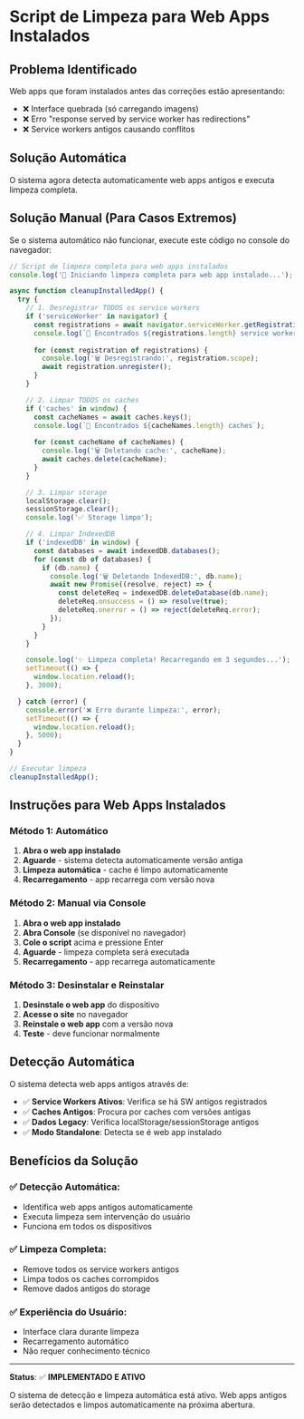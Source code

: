 # Script de Limpeza para Web Apps Instalados

## Problema Identificado

Web apps que foram instalados antes das correções estão apresentando:
- ❌ Interface quebrada (só carregando imagens)
- ❌ Erro "response served by service worker has redirections"
- ❌ Service workers antigos causando conflitos

## Solução Automática

O sistema agora detecta automaticamente web apps antigos e executa limpeza completa.

## Solução Manual (Para Casos Extremos)

Se o sistema automático não funcionar, execute este código no console do navegador:

```javascript
// Script de limpeza completa para web apps instalados
console.log('🧹 Iniciando limpeza completa para web app instalado...');

async function cleanupInstalledApp() {
  try {
    // 1. Desregistrar TODOS os service workers
    if ('serviceWorker' in navigator) {
      const registrations = await navigator.serviceWorker.getRegistrations();
      console.log(`📱 Encontrados ${registrations.length} service workers`);
      
      for (const registration of registrations) {
        console.log('🗑️ Desregistrando:', registration.scope);
        await registration.unregister();
      }
    }

    // 2. Limpar TODOS os caches
    if ('caches' in window) {
      const cacheNames = await caches.keys();
      console.log(`💾 Encontrados ${cacheNames.length} caches`);
      
      for (const cacheName of cacheNames) {
        console.log('🗑️ Deletando cache:', cacheName);
        await caches.delete(cacheName);
      }
    }

    // 3. Limpar storage
    localStorage.clear();
    sessionStorage.clear();
    console.log('✅ Storage limpo');

    // 4. Limpar IndexedDB
    if ('indexedDB' in window) {
      const databases = await indexedDB.databases();
      for (const db of databases) {
        if (db.name) {
          console.log('🗑️ Deletando IndexedDB:', db.name);
          await new Promise((resolve, reject) => {
            const deleteReq = indexedDB.deleteDatabase(db.name);
            deleteReq.onsuccess = () => resolve(true);
            deleteReq.onerror = () => reject(deleteReq.error);
          });
        }
      }
    }

    console.log('✨ Limpeza completa! Recarregando em 3 segundos...');
    setTimeout(() => {
      window.location.reload();
    }, 3000);

  } catch (error) {
    console.error('❌ Erro durante limpeza:', error);
    setTimeout(() => {
      window.location.reload();
    }, 5000);
  }
}

// Executar limpeza
cleanupInstalledApp();
```

## Instruções para Web Apps Instalados

### Método 1: Automático
1. **Abra o web app instalado**
2. **Aguarde** - sistema detecta automaticamente versão antiga
3. **Limpeza automática** - cache é limpo automaticamente
4. **Recarregamento** - app recarrega com versão nova

### Método 2: Manual via Console
1. **Abra o web app instalado**
2. **Abra Console** (se disponível no navegador)
3. **Cole o script** acima e pressione Enter
4. **Aguarde** - limpeza completa será executada
5. **Recarregamento** - app recarrega automaticamente

### Método 3: Desinstalar e Reinstalar
1. **Desinstale o web app** do dispositivo
2. **Acesse o site** no navegador
3. **Reinstale o web app** com a versão nova
4. **Teste** - deve funcionar normalmente

## Detecção Automática

O sistema detecta web apps antigos através de:

- ✅ **Service Workers Ativos**: Verifica se há SW antigos registrados
- ✅ **Caches Antigos**: Procura por caches com versões antigas
- ✅ **Dados Legacy**: Verifica localStorage/sessionStorage antigos
- ✅ **Modo Standalone**: Detecta se é web app instalado

## Benefícios da Solução

### ✅ **Detecção Automática**:
- Identifica web apps antigos automaticamente
- Executa limpeza sem intervenção do usuário
- Funciona em todos os dispositivos

### ✅ **Limpeza Completa**:
- Remove todos os service workers antigos
- Limpa todos os caches corrompidos
- Remove dados antigos do storage

### ✅ **Experiência do Usuário**:
- Interface clara durante limpeza
- Recarregamento automático
- Não requer conhecimento técnico

---

**Status**: ✅ **IMPLEMENTADO E ATIVO**

O sistema de detecção e limpeza automática está ativo. Web apps antigos serão detectados e limpos automaticamente na próxima abertura.
